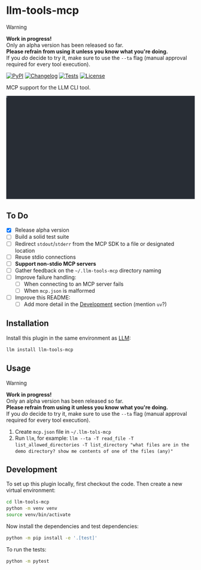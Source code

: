 # llm-tools-mcp

> [!WARNING]
> **Work in progress!**  
> Only an alpha version has been released so far.  
> **Please refrain from using it unless you know what you're doing.**  
> If you *do* decide to try it, make sure to use the `--ta` flag (manual approval required for every tool execution).

[![PyPI](https://img.shields.io/pypi/v/llm-tools-mcp.svg)](https://pypi.org/project/llm-tools-mcp/)
[![Changelog](https://img.shields.io/github/v/release/VirtusLab/llm-tools-mcp?include_prereleases&label=changelog)](https://github.com/VirtusLab/llm-tools-mcp/releases)
[![Tests](https://github.com/VirtusLab/llm-tools-mcp/actions/workflows/test.yml/badge.svg)](https://github.com/VirtusLab/llm-tools-mcp/actions/workflows/test.yml)
[![License](https://img.shields.io/badge/license-Apache%202.0-blue.svg)](https://github.com/VirtusLab/llm-tools-mcp/blob/main/LICENSE)

MCP support for the LLM CLI tool.

<img src="./demo.svg" alt="Demo" />

## To Do

- [x] Release alpha version
- [ ] Build a solid test suite
- [ ] Redirect `stdout`/`stderr` from the MCP SDK to a file or designated location
- [ ] Reuse stdio connections
- [ ] **Support non-stdio MCP servers**
- [ ] Gather feedback on the `~/.llm-tools-mcp` directory naming
- [ ] Improve failure handling:
  - [ ] When connecting to an MCP server fails
  - [ ] When `mcp.json` is malformed
- [ ] Improve this README:
  - [ ] Add more detail in the [Development](#development) section (mention `uv`?)

## Installation

Install this plugin in the same environment as [LLM](https://llm.datasette.io/):

```bash
llm install llm-tools-mcp
```
## Usage

> [!WARNING]
> **Work in progress!**  
> Only an alpha version has been released so far.  
> **Please refrain from using it unless you know what you're doing.**  
> If you *do* decide to try it, make sure to use the `--ta` flag (manual approval required for every tool execution).

1. Create `mcp.json` file in `~/.llm-tols-mcp`
2. Run `llm`, for example:
    `llm --ta -T read_file -T list_allowed_directories -T list_directory "what files are in the demo directory? show me contents of one of the files (any)"`

## Development

To set up this plugin locally, first checkout the code. Then create a new virtual environment:
```bash
cd llm-tools-mcp
python -m venv venv
source venv/bin/activate
```
Now install the dependencies and test dependencies:
```bash
python -m pip install -e '.[test]'
```
To run the tests:
```bash
python -m pytest
```
